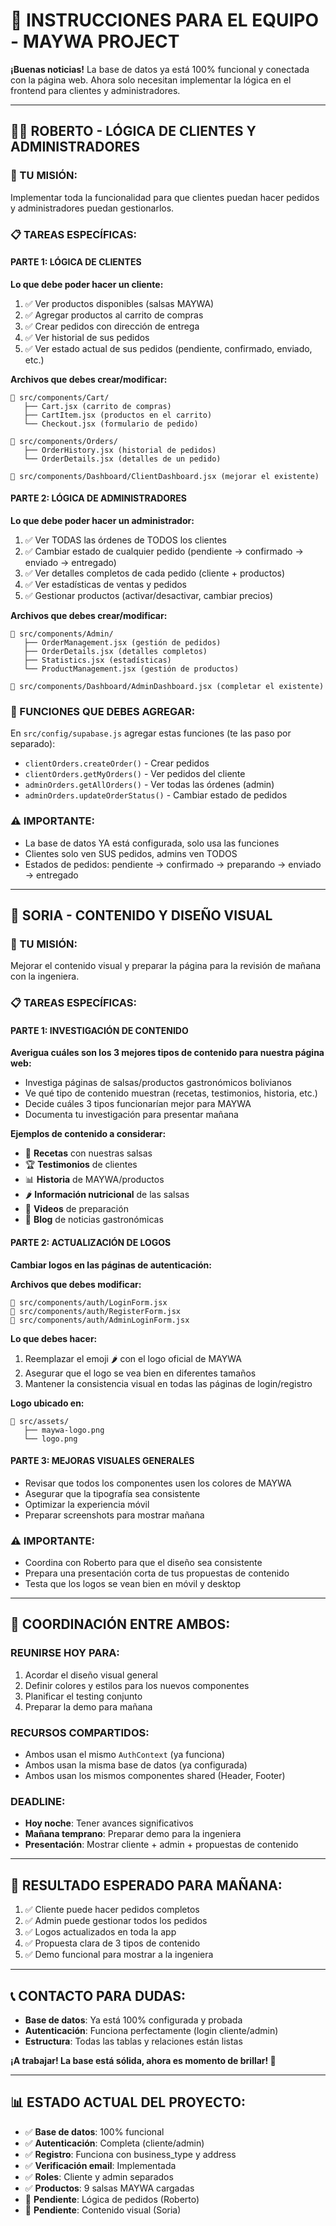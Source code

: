 # 📢 INSTRUCCIONES PARA EL EQUIPO - MAYWA PROJECT

**¡Buenas noticias!** La base de datos ya está 100% funcional y conectada con la página web. Ahora solo necesitan implementar la lógica en el frontend para clientes y administradores.

---

## 👨‍💻 **ROBERTO - LÓGICA DE CLIENTES Y ADMINISTRADORES**

### **🎯 TU MISIÓN:**
Implementar toda la funcionalidad para que clientes puedan hacer pedidos y administradores puedan gestionarlos.

### **📋 TAREAS ESPECÍFICAS:**

#### **PARTE 1: LÓGICA DE CLIENTES**
**Lo que debe poder hacer un cliente:**
1. ✅ Ver productos disponibles (salsas MAYWA)
2. ✅ Agregar productos al carrito de compras
3. ✅ Crear pedidos con dirección de entrega
4. ✅ Ver historial de sus pedidos
5. ✅ Ver estado actual de sus pedidos (pendiente, confirmado, enviado, etc.)

**Archivos que debes crear/modificar:**
```
📁 src/components/Cart/
   ├── Cart.jsx (carrito de compras)
   ├── CartItem.jsx (productos en el carrito)
   └── Checkout.jsx (formulario de pedido)

📁 src/components/Orders/
   ├── OrderHistory.jsx (historial de pedidos)
   └── OrderDetails.jsx (detalles de un pedido)

📄 src/components/Dashboard/ClientDashboard.jsx (mejorar el existente)
```

#### **PARTE 2: LÓGICA DE ADMINISTRADORES**
**Lo que debe poder hacer un administrador:**
1. ✅ Ver TODAS las órdenes de TODOS los clientes
2. ✅ Cambiar estado de cualquier pedido (pendiente → confirmado → enviado → entregado)
3. ✅ Ver detalles completos de cada pedido (cliente + productos)
4. ✅ Ver estadísticas de ventas y pedidos
5. ✅ Gestionar productos (activar/desactivar, cambiar precios)

**Archivos que debes crear/modificar:**
```
📁 src/components/Admin/
   ├── OrderManagement.jsx (gestión de pedidos)
   ├── OrderDetails.jsx (detalles completos)
   ├── Statistics.jsx (estadísticas)
   └── ProductManagement.jsx (gestión de productos)

📄 src/components/Dashboard/AdminDashboard.jsx (completar el existente)
```

### **🔧 FUNCIONES QUE DEBES AGREGAR:**
En `src/config/supabase.js` agregar estas funciones (te las paso por separado):
- `clientOrders.createOrder()` - Crear pedidos
- `clientOrders.getMyOrders()` - Ver pedidos del cliente
- `adminOrders.getAllOrders()` - Ver todas las órdenes (admin)
- `adminOrders.updateOrderStatus()` - Cambiar estado de pedidos

### **⚠️ IMPORTANTE:**
- La base de datos YA está configurada, solo usa las funciones
- Clientes solo ven SUS pedidos, admins ven TODOS
- Estados de pedidos: pendiente → confirmado → preparando → enviado → entregado

---

## 🎨 **SORIA - CONTENIDO Y DISEÑO VISUAL**

### **🎯 TU MISIÓN:**
Mejorar el contenido visual y preparar la página para la revisión de mañana con la ingeniera.

### **📋 TAREAS ESPECÍFICAS:**

#### **PARTE 1: INVESTIGACIÓN DE CONTENIDO**
**Averigua cuáles son los 3 mejores tipos de contenido para nuestra página web:**
- Investiga páginas de salsas/productos gastronómicos bolivianos
- Ve qué tipo de contenido muestran (recetas, testimonios, historia, etc.)
- Decide cuáles 3 tipos funcionarían mejor para MAYWA
- Documenta tu investigación para presentar mañana

**Ejemplos de contenido a considerar:**
- 📖 **Recetas** con nuestras salsas
- 🏆 **Testimonios** de clientes
- 📊 **Historia** de MAYWA/productos
- 🌶️ **Información nutricional** de las salsas
- 🎥 **Videos** de preparación
- 📰 **Blog** de noticias gastronómicas

#### **PARTE 2: ACTUALIZACIÓN DE LOGOS**
**Cambiar logos en las páginas de autenticación:**

**Archivos que debes modificar:**
```
📄 src/components/auth/LoginForm.jsx
📄 src/components/auth/RegisterForm.jsx
📄 src/components/auth/AdminLoginForm.jsx
```

**Lo que debes hacer:**
1. Reemplazar el emoji 🌶️ con el logo oficial de MAYWA
2. Asegurar que el logo se vea bien en diferentes tamaños
3. Mantener la consistencia visual en todas las páginas de login/registro

**Logo ubicado en:**
```
📁 src/assets/
   ├── maywa-logo.png
   └── logo.png
```

#### **PARTE 3: MEJORAS VISUALES GENERALES**
- Revisar que todos los componentes usen los colores de MAYWA
- Asegurar que la tipografía sea consistente
- Optimizar la experiencia móvil
- Preparar screenshots para mostrar mañana

### **⚠️ IMPORTANTE:**
- Coordina con Roberto para que el diseño sea consistente
- Prepara una presentación corta de tus propuestas de contenido
- Testa que los logos se vean bien en móvil y desktop

---

## 🤝 **COORDINACIÓN ENTRE AMBOS:**

### **REUNIRSE HOY PARA:**
1. Acordar el diseño visual general
2. Definir colores y estilos para los nuevos componentes
3. Planificar el testing conjunto
4. Preparar la demo para mañana

### **RECURSOS COMPARTIDOS:**
- Ambos usan el mismo `AuthContext` (ya funciona)
- Ambos usan la misma base de datos (ya configurada)
- Ambos usan los mismos componentes shared (Header, Footer)

### **DEADLINE:**
- **Hoy noche**: Tener avances significativos
- **Mañana temprano**: Preparar demo para la ingeniera
- **Presentación**: Mostrar cliente + admin + propuestas de contenido

---

## 🎯 **RESULTADO ESPERADO PARA MAÑANA:**
1. ✅ Cliente puede hacer pedidos completos
2. ✅ Admin puede gestionar todos los pedidos
3. ✅ Logos actualizados en toda la app
4. ✅ Propuesta clara de 3 tipos de contenido
5. ✅ Demo funcional para mostrar a la ingeniera

---

## 📞 **CONTACTO PARA DUDAS:**
- **Base de datos**: Ya está 100% configurada y probada
- **Autenticación**: Funciona perfectamente (login cliente/admin)
- **Estructura**: Todas las tablas y relaciones están listas

**¡A trabajar! La base está sólida, ahora es momento de brillar! 🚀**

---

## 📊 **ESTADO ACTUAL DEL PROYECTO:**
- ✅ **Base de datos**: 100% funcional
- ✅ **Autenticación**: Completa (cliente/admin)
- ✅ **Registro**: Funciona con business_type y address
- ✅ **Verificación email**: Implementada
- ✅ **Roles**: Cliente y admin separados
- ✅ **Productos**: 9 salsas MAYWA cargadas
- 🔄 **Pendiente**: Lógica de pedidos (Roberto)
- 🔄 **Pendiente**: Contenido visual (Soria)
